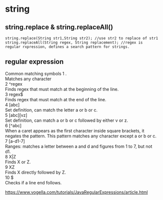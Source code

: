 # string    

## string.replace & string.replaceAll()    

    string.replace(String str1,String str2); //use str2 to replace of str1         
    string.replaceAll(String regex, String replacement); //regex is regular rxpression, defines a search pattern for strings.  

## regular expression    
Common matching symbols
1 .      
Matches any character       
2 ^regex   
Finds regex that must match at the beginning of the line.    
3 regex$     
Finds regex that must match at the end of the line.      
4 [abc]     
Set definition, can match the letter a or b or c.     
5 [abc][vz]    
Set definition, can match a or b or c followed by either v or z.     
6 [^abc]     
When a caret appears as the first character inside square brackets, it negates the pattern. This pattern matches any character except a or b or c.      
7 [a-d1-7]     
Ranges: matches a letter between a and d and figures from 1 to 7, but not d1.     
8 X|Z      
Finds X or Z.      
9 XZ    
Finds X directly followed by Z.      
10 $    
Checks if a line end follows.       

https://www.vogella.com/tutorials/JavaRegularExpressions/article.html     



